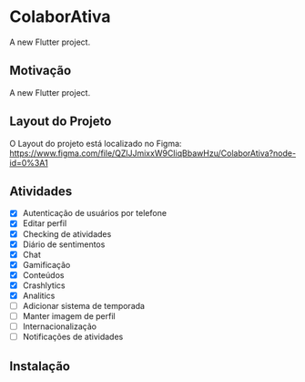 # ColaborAtiva

A new Flutter project.

## Motivação

A new Flutter project.

## Layout do Projeto

O Layout do projeto está localizado no Figma: 
https://www.figma.com/file/QZlJJmixxW9CIiqBbawHzu/ColaborAtiva?node-id=0%3A1

## Atividades

- [x] Autenticação de usuários por telefone
- [x] Editar perfil 
- [x] Checking de atividades
- [x] Diário de sentimentos
- [x] Chat
- [x] Gamificação
- [x] Conteúdos
- [x] Crashlytics
- [x] Analitics
- [ ] Adicionar sistema de temporada
- [ ] Manter imagem de perfil
- [ ] Internacionalização
- [ ] Notificações de atividades

## Instalação
